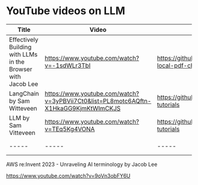 # YouTube videos on LLM

| Title | Video | GitHub | Blog | local | Note |
|-------|-----|--------|-------|------|------|
| Effectively Building with LLMs in the Browser with Jacob Lee | https://www.youtube.com/watch?v=-1sdWLr3TbI | https://github.com/gongwork/fully-local-pdf-chatbot | https://ollama.ai/blog/building-llm-powered-web-apps | projects/gongwork/fully-local-pdf-chatbot | ----- |
| LangChain by Sam Witteveen | https://www.youtube.com/watch?v=3yPBVii7Ct0&list=PL8motc6AQftn-X1HkaGG9KjmKtWImCKJS | https://github.com/samwit/langchain-tutorials | |projects\ai\sam_witeveen\langchain-tutorials | |
| LLM by Sam Vitteveen | https://www.youtube.com/watch?v=TEq5Kg4VONA | https://github.com/samwit/llm-tutorials | |projects\ai\sam_witeveen\llm-tutorials | |
| ----- | ----- | ----- | ----- | ----- | ----- |

AWS re:Invent 2023 - Unraveling AI terminology by Jacob Lee

https://www.youtube.com/watch?v=9oVn3obFY6U
